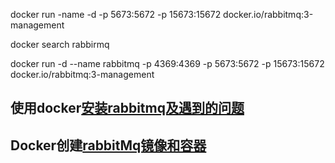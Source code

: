  



docker run -name -d  -p 5673:5672 -p 15673:15672 docker.io/rabbitmq:3-management



docker search rabbirmq



 docker run -d --name rabbitmq -p 4369:4369  -p 5673:5672 -p 15673:15672 docker.io/rabbitmq:3-management





##	 使用docker[安装rabbitmq及遇到的问题](https://blog.csdn.net/qq_35981283/article/details/69648171)



##	 Docker创建[rabbitMq镜像和容器](https://blog.csdn.net/hometing218/article/details/81354340)

